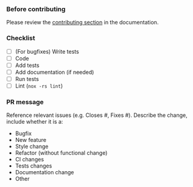 ### Before contributing

Please review the [contributing section](https://urllib3.readthedocs.io/en/latest/contributing.html) in the documentation.

### Checklist

- [ ] (For bugfixes) Write tests
- [ ] Code
- [ ] Add tests
- [ ] Add documentation (if needed)
- [ ] Run tests
- [ ] Lint (`nox -rs lint`)

### PR message

Reference relevant issues (e.g. Closes #, Fixes #).
Describe the change, include whether it is a:

- Bugfix
- New feature
- Style change
- Refactor (without functional change)
- CI changes
- Tests changes
- Documentation change
- Other
